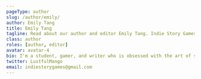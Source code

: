 ```yaml
---
pageType: author
slug: /author/emily/
author: Emily Tang
title: Emily Tang
tagline: Read about our author and editor Emily Tang. Indie Story Games is an indie gaming website focused on games with stories to tell and the developers behind them.
class: author
roles: [author, editor]
avatar: avatar-4
bio: I'm a student, gamer, and writer who is obsessed with the art of storytelling. Outside of writing fiction and esports articles, I love to analyze the emotional journeys that less well-known narrative-heavy games inspire at Indie Story Games. Always hungry for improvement, I study different forms of storytelling mediums in my free time such as movies, TV shows, books, and all kinds of comics.
twitter: LustfulMango
email: indiestorygames@gmail.com
---
```

